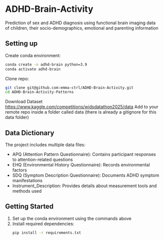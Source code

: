 # ADHD-Brain-Activity
Prediction of sex and ADHD diagnosis using functional brain imaging data of children, their socio-demographics, emotional and parenting information 

## Setting up

Create conda environment:
```bash
conda create -n adhd-brain python=3.9
conda activate adhd-brain
```

Clone repo:
```bash
git clone git@github.com:emma-ctrl/ADHD-Brain-Activity.git
cd ADHD-Brain-Activity-Patterns
```

Download Dataset
https://www.kaggle.com/competitions/widsdatathon2025/data
Add to your remote repo inside a folder called data (there is already a gitignore for this data folder)

## Data Dictionary

The project includes multiple data files:
- APQ (Attention Pattern Questionnaire): Contains participant responses to attention-related questions
- EHQ (Environmental History Questionnaire): Records environmental factors
- SDQ (Symptom Description Questionnaire): Documents ADHD symptom manifestations
- Instrument_Description: Provides details about measurement tools and methods used

## Getting Started

1. Set up the conda environment using the commands above
2. Install required dependencies:
   ```bash
   pip install -r requirements.txt
   ```
